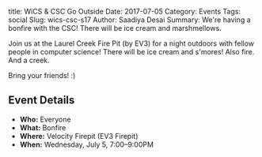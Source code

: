 title: WiCS & CSC Go Outside
Date: 2017-07-05
Category: Events
Tags: social
Slug: wics-csc-s17
Author: Saadiya Desai
Summary: We're having a bonfire with the CSC! There will be ice cream and marshmellows.

Join us at the Laurel Creek Fire Pit (by EV3) for a night outdoors with fellow
people in computer science! There will be ice cream and s'mores! Also fire. 
And a creek.

Bring your friends! :)

## Event Details ##

+ **Who:** Everyone
+ **What:** Bonfire
+ **Where:** Velocity Firepit (EV3 Firepit)
+ **When:** Wednesday, July 5, 7:00&ndash;9:00PM
